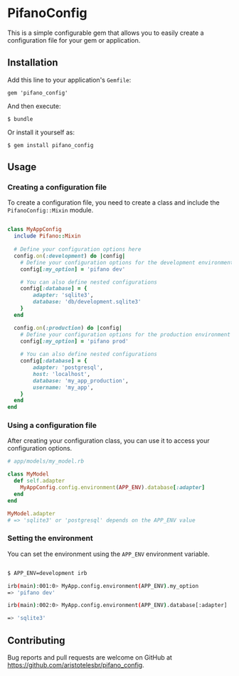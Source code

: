 # PifanoConfig

This is a simple configurable gem that allows you to easily create a configuration file for your gem or application.

## Installation

Add this line to your application's `Gemfile`:

    gem 'pifano_config'

And then execute:

    $ bundle

Or install it yourself as:
    
    $ gem install pifano_config

## Usage

### Creating a configuration file

To create a configuration file, you need to create a class and include the `PifanoConfig::Mixin` module.

~~~ruby

class MyAppConfig
  include Pifano::Mixin
  
  # Define your configuration options here
  config.on(:development) do |config|
    # Define your configuration options for the development environment here
    config[:my_option] = 'pifano dev'

    # You can also define nested configurations
    config[:database] = {
        adapter: 'sqlite3',
        database: 'db/development.sqlite3'
    }
  end

  config.on(:production) do |config|
    # Define your configuration options for the production environment here
    config[:my_option] = 'pifano prod'
    
    # You can also define nested configurations
    config[:database] = {
        adapter: 'postgresql',
        host: 'localhost',
        database: 'my_app_production',
        username: 'my_app',
    }
  end
end
~~~

### Using a configuration file

After creating your configuration class, you can use it to access your configuration options.

~~~ruby
# app/models/my_model.rb

class MyModel
  def self.adapter
    MyAppConfig.config.environment(APP_ENV).database[:adapter]
  end
end

MyModel.adapter
# => 'sqlite3' or 'postgresql' depends on the APP_ENV value
~~~

### Setting the environment

You can set the environment using the `APP_ENV` environment variable.

~~~bash

$ APP_ENV=development irb

irb(main):001:0> MyApp.config.environment(APP_ENV).my_option
=> 'pifano dev'

irb(main):002:0> MyApp.config.environment(APP_ENV).database[:adapter]

=> 'sqlite3'
~~~

## Contributing

Bug reports and pull requests are welcome on GitHub at https://github.com/aristotelesbr/pifano_config.
